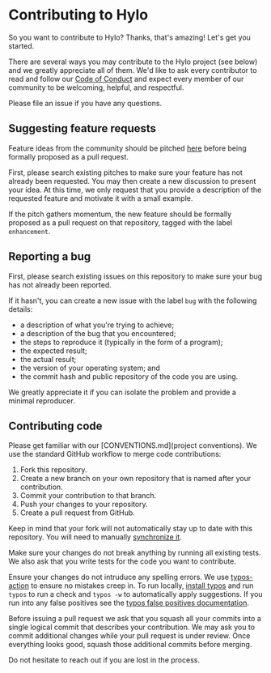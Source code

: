 # Contributing to Hylo

So you want to contribute to Hylo?
Thanks, that's amazing!
Let's get you started.

There are several ways you may contribute to the Hylo project (see below) and we greatly appreciate all of them.
We'd like to ask every contributor to read and follow our [Code of Conduct](CODE_OF_CONDUCT.md) and expect every member of our community to be welcoming, helpful, and respectful.

Please file an issue if you have any questions.

## Suggesting feature requests

Feature ideas from the community should be pitched [here](https://github.com/val-lang/val-lang.github.io/discussions/categories/feature-pitches) before being formally proposed as a pull request.

First, please search existing pitches to make sure your feature has not already been requested.
You may then create a new discussion to present your idea.
At this time, we only request that you provide a description of the requested feature and motivate it with a small example.

If the pitch gathers momentum, the new feature should be formally proposed as a pull request on that repository, tagged with the label `enhancement`.

## Reporting a bug

First, please search existing issues on this repository to make sure your bug has not already been reported.

If it hasn't, you can create a new issue with the label `bug` with the following details:
- a description of what you're trying to achieve;
- a description of the bug that you encountered;
- the steps to reproduce it (typically in the form of a program);
- the expected result;
- the actual result;
- the version of your operating system; and
- the commit hash and public repository of the code you are using.

We greatly appreciate it if you can isolate the problem and provide a minimal reproducer.

## Contributing code

Please get familiar with our [CONVENTIONS.md](project conventions).
We use the standard GitHub workflow to merge code contributions:

1. Fork this repository.
2. Create a new branch on your own repository that is named after your contribution.
3. Commit your contribution to that branch.
4. Push your changes to your repository.
5. Create a pull request from GitHub.

Keep in mind that your fork will not automatically stay up to date with this repository.
You will need to manually [synchronize it](https://docs.github.com/en/pull-requests/collaborating-with-pull-requests/working-with-forks/syncing-a-fork).

Make sure your changes do not break anything by running all existing tests.
We also ask that you write tests for the code you want to contribute.

Ensure your changes do not intruduce any spelling errors. We use [typos-action]
to ensure no mistakes creep in. To run locally, [install typos] and run `typos`
to run a check and `typos -w` to automatically apply suggestions. If you run
into any false positives see the [typos false positives documentation].

Before issuing a pull request we ask that you squash all your commits into a single logical commit that describes your contribution.
We may ask you to commit additional changes while your pull request is under review.
Once everything looks good, squash those additional commits before merging.

Do not hesitate to reach out if you are lost in the process.

[typos-action]: https://github.com/marketplace/actions/typos-action
[install typos]: https://github.com/crate-ci/typos#install
[typos false positives documentation]: https://github.com/crate-ci/typos#false-positives
